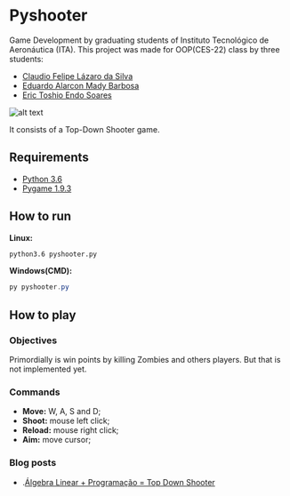 # Pyshooter
Game Development by graduating students of Instituto Tecnológico de Aeronáutica (ITA).
This project was made for OOP(CES-22) class by three students:

* [Claudio Felipe Lázaro da Silva](https://github.com/claudiocfls)
* [Eduardo Alarcon Mady Barbosa](https://github.com/Duhamb) 
* [Eric Toshio Endo Soares](https://github.com/EricToshio)

![alt text](https://github.com/Duhamb/pyshooter/blob/master/screenshots/singleplayer.png "Pyshooter")


It consists of a Top-Down Shooter game. 

## Requirements

* [Python 3.6](https://www.python.org/)
* [Pygame 1.9.3](https://www.pygame.org)

## How to run

**Linux:**

```bash
python3.6 pyshooter.py
```

**Windows(CMD):**
```powershell
py pyshooter.py

```
## How to play

### Objectives

Primordially is win points by killing Zombies and others players. But that is not implemented yet.

### Commands

* **Move:** W, A, S and D;
* **Shoot:** mouse left click;
* **Reload:** mouse right click;
* **Aim:** move cursor;

### Blog posts

* .[Álgebra Linear + Programação = Top Down Shooter](https://medium.com/@claudiocfls/%C3%A1lgebra-linear-programa%C3%A7%C3%A3o-top-down-shooter-4a5470cdba40)


